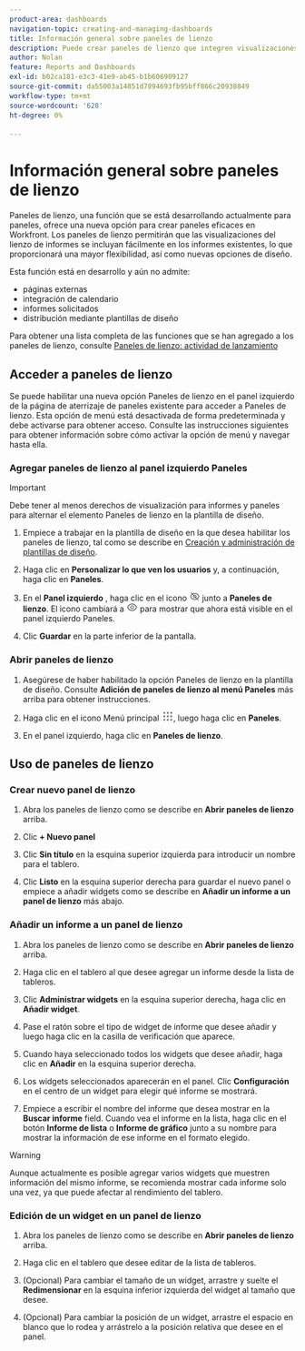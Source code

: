```yaml
---
product-area: dashboards
navigation-topic: creating-and-managing-dashboards
title: Información general sobre paneles de lienzo
description: Puede crear paneles de lienzo que integren visualizaciones del lienzo de informes con informes tradicionales y que presenten nuevas opciones de diseño.
author: Nolan
feature: Reports and Dashboards
exl-id: b02ca181-e3c3-41e9-ab45-b1b606909127
source-git-commit: da55003a14851d7894693fb95bff866c20938849
workflow-type: tm+mt
source-wordcount: '628'
ht-degree: 0%

---
```


# Información general sobre paneles de lienzo

Paneles de lienzo, una función que se está desarrollando actualmente para paneles, ofrece una nueva opción para crear paneles eficaces en Workfront. Los paneles de lienzo permitirán que las visualizaciones del lienzo de informes se incluyan fácilmente en los informes existentes, lo que proporcionará una mayor flexibilidad, así como nuevas opciones de diseño.

Esta función está en desarrollo y aún no admite:
* páginas externas
* integración de calendario
* informes solicitados
* distribución mediante plantillas de diseño

Para obtener una lista completa de las funciones que se han agregado a los paneles de lienzo, consulte [Paneles de lienzo: actividad de lanzamiento](/help/quicksilver/product-announcements/betas/canvas-dashboards-beta/canvas-dashboards-release-activity.md)

## Acceder a paneles de lienzo

Se puede habilitar una nueva opción Paneles de lienzo en el panel izquierdo de la página de aterrizaje de paneles existente para acceder a Paneles de lienzo. Esta opción de menú está desactivada de forma predeterminada y debe activarse para obtener acceso. Consulte las instrucciones siguientes para obtener información sobre cómo activar la opción de menú y navegar hasta ella.

### Agregar paneles de lienzo al panel izquierdo Paneles

>[!IMPORTANT]
>
>Debe tener al menos derechos de visualización para informes y paneles para alternar el elemento Paneles de lienzo en la plantilla de diseño.

1. Empiece a trabajar en la plantilla de diseño en la que desea habilitar los paneles de lienzo, tal como se describe en [Creación y administración de plantillas de diseño](../../../administration-and-setup/customize-workfront/use-layout-templates/create-and-manage-layout-templates.md).

1. Haga clic en **Personalizar lo que ven los usuarios** y, a continuación, haga clic en **Paneles**.

1. En el **Panel izquierdo** , haga clic en el icono ![](assets/delete-secondary-nav-item.png) junto a **Paneles de lienzo**. El icono cambiará a ![](assets/add-secondary-nav-item.png) para mostrar que ahora está visible en el panel izquierdo Paneles.

1. Clic **Guardar** en la parte inferior de la pantalla.

### Abrir paneles de lienzo

1. Asegúrese de haber habilitado la opción Paneles de lienzo en la plantilla de diseño. Consulte **Adición de paneles de lienzo al menú Paneles** más arriba para obtener instrucciones.

1. Haga clic en el icono Menú principal ![](assets/main-menu-icon.png), luego haga clic en **Paneles**.

1. En el panel izquierdo, haga clic en **Paneles de lienzo**.

## Uso de paneles de lienzo

### Crear nuevo panel de lienzo

1. Abra los paneles de lienzo como se describe en **Abrir paneles de lienzo** arriba.

1. Clic **+ Nuevo panel**

1. Clic **Sin título** en la esquina superior izquierda para introducir un nombre para el tablero.

1. Clic **Listo** en la esquina superior derecha para guardar el nuevo panel o empiece a añadir widgets como se describe en **Añadir un informe a un panel de lienzo** más abajo.

### Añadir un informe a un panel de lienzo

1. Abra los paneles de lienzo como se describe en **Abrir paneles de lienzo** arriba.

1. Haga clic en el tablero al que desee agregar un informe desde la lista de tableros.

1. Clic **Administrar widgets** en la esquina superior derecha, haga clic en **Añadir widget**.

1. Pase el ratón sobre el tipo de widget de informe que desee añadir y luego haga clic en la casilla de verificación que aparece.

1. Cuando haya seleccionado todos los widgets que desee añadir, haga clic en **Añadir** en la esquina superior derecha.

1. Los widgets seleccionados aparecerán en el panel. Clic **Configuración** en el centro de un widget para elegir qué informe se mostrará.

1. Empiece a escribir el nombre del informe que desea mostrar en la **Buscar informe** field. Cuando vea el informe en la lista, haga clic en el botón **Informe de lista** o **Informe de gráfico** junto a su nombre para mostrar la información de ese informe en el formato elegido.

>[!WARNING]
> Aunque actualmente es posible agregar varios widgets que muestren información del mismo informe, se recomienda mostrar cada informe solo una vez, ya que puede afectar al rendimiento del tablero.

### Edición de un widget en un panel de lienzo

1. Abra los paneles de lienzo como se describe en **Abrir paneles de lienzo** arriba.

1. Haga clic en el tablero que desee editar de la lista de tableros.

1. (Opcional) Para cambiar el tamaño de un widget, arrastre y suelte el **Redimensionar** en la esquina inferior izquierda del widget al tamaño que desee.

1. (Opcional) Para cambiar la posición de un widget, arrastre el espacio en blanco que lo rodea y arrástrelo a la posición relativa que desee en el panel.
